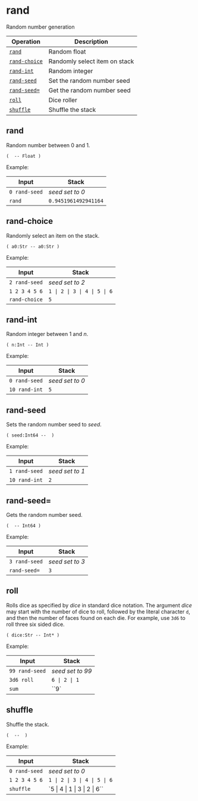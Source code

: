 <!-- Document generated by "gen-doc"; DO NOT EDIT -->
# rand

Random number generation

| Operation                   | Description
|-----------------------------|---------------
| [`rand`](#rand)             | Random float
| [`rand-choice`](#rand-choice) | Randomly select item on stack
| [`rand-int`](#rand-int)     | Random integer
| [`rand-seed`](#rand-seed)   | Set the random number seed
| [`rand-seed=`](#rand-seed=) | Get the random number seed
| [`roll`](#roll)             | Dice roller
| [`shuffle`](#shuffle)       | Shuffle the stack


## rand

Random number between 0 and 1.

	(  -- Float )

Example:

<!-- test: rand -->

| Input         | Stack
|---------------|---------------
| `0 rand-seed` | *seed set to 0* 
| `rand       ` | `0.9451961492941164` 

## rand-choice

Randomly select an item on the stack.

	( a0:Str -- a0:Str )

Example:

<!-- test: rand-choice -->

| Input         | Stack
|---------------|---------------
| `2 rand-seed` | *seed set to 2* 
| `1 2 3 4 5 6` | `1 \| 2 \| 3 \| 4 \| 5 \| 6` 
| `rand-choice` | `5` 

## rand-int

Random integer between 1 and *n*.

	( n:Int -- Int )

Example:

<!-- test: rand-int -->

| Input         | Stack
|---------------|---------------
| `0 rand-seed` | *seed set to 0* 
| `10 rand-int` | `5` 

## rand-seed

Sets the random number seed to *seed*.

	( seed:Int64 --  )

Example:

<!-- test: rand-seed -->

| Input         | Stack
|---------------|---------------
| `1 rand-seed` | *seed set to 1* 
| `10 rand-int` | `2` 

## rand-seed=

Gets the random number seed.

	(  -- Int64 )

Example:

<!-- test: rand-seed= -->

| Input         | Stack
|---------------|---------------
| `3 rand-seed` | *seed set to 3* 
| `rand-seed= ` | `3` 

## roll

Rolls dice as specified by *dice* in standard dice notation. The argument
*dice* may start with the number of dice to roll, followed by the literal
character `d`, and then the number of faces found on each die. For example,
use `3d6` to roll three six sided dice.

	( dice:Str -- Int* )

Example:

<!-- test: roll -->

| Input          | Stack
|----------------|---------------
| `99 rand-seed` | *seed set to 99* 
| `3d6 roll    ` | `6 \| 2 \| 1` 
| `sum         ` | ``9` 

## shuffle

Shuffle the stack.

	(  --  )

Example:

<!-- test: shuffle -->

| Input         | Stack
|---------------|---------------
| `0 rand-seed` | *seed set to 0* 
| `1 2 3 4 5 6` | `1 \| 2 \| 3 \| 4 \| 5 \| 6` 
| `shuffle    ` | `5 \| 4 \| 1 \| 3 \| 2 \| 6`` 
